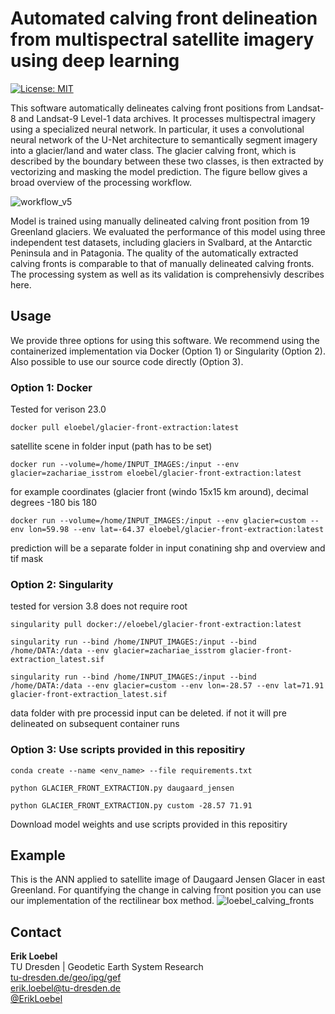 # Automated calving front delineation from multispectral satellite imagery using deep learning

[![License: MIT](https://img.shields.io/badge/License-MIT-yellow.svg)](https://opensource.org/licenses/MIT)

This software automatically delineates calving front positions from Landsat-8 and Landsat-9 Level-1 data archives. It processes multispectral imagery using a specialized neural network. In particular, it uses a convolutional neural network of the U-Net architecture to semantically segment imagery into a glacier/land and water class. The glacier calving front, which is described by the boundary between these two classes, is then extracted by vectorizing and masking the model prediction. The figure bellow gives a broad overview of the processing workflow.

![workflow_v5](https://user-images.githubusercontent.com/68990782/225638941-61c5c4ca-3319-4894-92aa-f81d853dbf15.png)

Model is trained using manually delineated calving front position from 19 Greenland glaciers. We evaluated the performance of this model using three independent test datasets, including glaciers in Svalbard, at the Antarctic Peninsula and in Patagonia. The quality of the automatically extracted calving fronts is comparable to that of manually delineated calving fronts. The processing system as well as its validation is comprehensivly describes here.

## Usage
We provide three options for using this software. We recommend using the containerized implementation via Docker (Option 1) or Singularity (Option 2). Also possible to use our source code directly (Option 3).
### Option 1: Docker
Tested for verison 23.0
```
docker pull eloebel/glacier-front-extraction:latest
```

satellite scene in folder input (path has to be set)

```
docker run --volume=/home/INPUT_IMAGES:/input --env glacier=zachariae_isstrom eloebel/glacier-front-extraction:latest
```

for example coordinates (glacier front (windo 15x15 km around), decimal degrees -180 bis 180

```
docker run --volume=/home/INPUT_IMAGES:/input --env glacier=custom --env lon=59.98 --env lat=-64.37 eloebel/glacier-front-extraction:latest
```

prediction will be a separate folder in input conatining shp and overview and tif mask
### Option 2: Singularity
tested for version 3.8
does not require root
```
singularity pull docker://eloebel/glacier-front-extraction:latest
```
```
singularity run --bind /home/INPUT_IMAGES:/input --bind /home/DATA:/data --env glacier=zachariae_isstrom glacier-front-extraction_latest.sif
```
```
singularity run --bind /home/INPUT_IMAGES:/input --bind /home/DATA:/data --env glacier=custom --env lon=-28.57 --env lat=71.91 glacier-front-extraction_latest.sif
```
data folder with pre processid input can be deleted. if not it will pre delineated on subsequent container runs
### Option 3: Use scripts provided in this repositiry
```
conda create --name <env_name> --file requirements.txt
```

```
python GLACIER_FRONT_EXTRACTION.py daugaard_jensen
```

```
python GLACIER_FRONT_EXTRACTION.py custom -28.57 71.91
```

Download model weights and use scripts provided in this repositiry

## Example
This is the ANN applied to satellite image of Daugaard Jensen Glacer in east Greenland. For quantifying the change in calving front position you can use our implementation of the rectilinear box method.
![loebel_calving_fronts](https://user-images.githubusercontent.com/68990782/225654755-5d85399f-11a8-40a3-b217-dfc1cc002a63.gif)

## Contact
**Erik Loebel**  
TU Dresden | Geodetic Earth System Research   
[tu-dresden.de/geo/ipg/gef](https://tu-dresden.de/bu/umwelt/geo/ipg/gef)  
[erik.loebel@tu-dresden.de](mailto:erik.Loebel@tu-dresden.de)  
[@ErikLoebel](https://twitter.com/erikloebel)  
